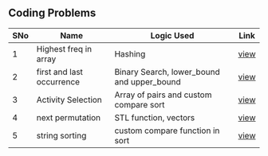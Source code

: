## Coding Problems

SNo | Name | Logic Used | Link |
----|------|------------|------|
1 | Highest freq in array | Hashing | [view](highest_freq.cpp)
2 | first and last occurrence | Binary Search, lower_bound and upper_bound | [view](first_last_occurrence.cpp)
3 | Activity Selection | Array of pairs and custom compare sort | [view](activity_selection.cpp) 
4 | next permutation | STL function, vectors | [view](next_permutation.cpp)
5 | string sorting | custom compare function in sort | [view](string_sort.cpp)